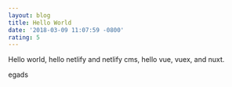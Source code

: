 ```yaml
---
layout: blog
title: Hello World
date: '2018-03-09 11:07:59 -0800'
rating: 5
---
```

Hello world, hello netlify and netlify cms, hello vue, vuex, and nuxt.



egads

